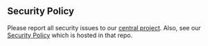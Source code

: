 
## Security Policy

Please report all security issues to our [central project](https://github.com/elide-dev/elide). Also, see our [Security Policy](https://github.com/elide-dev/elide/security/policy) which is hosted in that repo.

